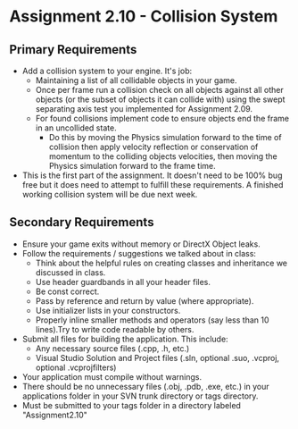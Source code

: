 ---
---

# Assignment 2.10 - Collision System

## Primary Requirements

- Add a collision system to your engine. It's job:
  - Maintaining a list of all collidable objects in your game.
  - Once per frame run a collision check on all objects against all other objects (or the subset of objects it can collide with) using the swept separating axis test you implemented for Assignment 2.09.
  - For found collisions implement code to ensure objects end the frame in an uncollided state.
    - Do this by moving the Physics simulation forward to the time of collision then apply velocity reflection or conservation of momentum to the colliding objects velocities, then moving the Physics simulation forward to the frame time.
- This is the first part of the assignment. It doesn't need to be 100% bug free but it does need to attempt to fulfill these requirements. A finished working collision system will be due next week.

## Secondary Requirements

- Ensure your game exits without memory or DirectX Object leaks.
- Follow the requirements / suggestions we talked about in class:
  - Think about the helpful rules on creating classes and inheritance we discussed in class.
  - Use header guardbands in all your header files.
  - Be const correct.
  - Pass by reference and return by value (where appropriate).
  - Use initializer lists in your constructors.
  - Properly inline smaller methods and operators (say less than 10 lines).Try to write code readable by others.
- Submit all files for building the application. This include:
  - Any necessary source files (.cpp, .h, etc.)
  - Visual Studio Solution and Project files (.sln, optional .suo, .vcproj, optional .vcprojfilters)
- Your application must compile without warnings.
- There should be no unnecessary files (.obj, .pdb, .exe, etc.) in your applications folder in your SVN trunk directory or tags directory.
- Must be submitted to your tags folder in a directory labeled "Assignment2.10"